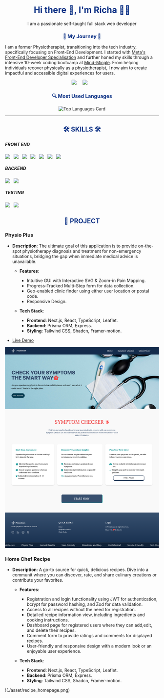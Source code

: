 <h1 align='center' style='color:#0E3386;'>Hi there 👋, I'm Richa 👩‍💻</h1>
<p align='center'>
I am a passionate self-taught full stack web developer
</p>

<h3 align="center" style='color:#0E3386;'>🌱 My Journey 🌱</h3>

<p >I am a former Physiotherapist, transitioning into the tech industry, specifically focusing on Front-End Development. I started with <a href="https://www.coursera.org/account/accomplishments/specialization/certificate/4BB389KHS2UM">Meta's Front-End Developer Specialisation</a> and further honed my skills through a intensive 10-week coding bootcamp at <a href="https://www.mindmingle.nl/certificates/class-0/Richa-Mahajan.pdf">Mind-Mingle</a>. From helping individuals recover physically as a physiotherapist, I now aim to create impactful and accessible digital experiences for users.</p>

<p align='center'>
  <a href="https://www.linkedin.com/in/mahajan-richa/"><img src="https://img.shields.io/badge/linkedin-%230077B5.svg?&style=for-the-badge&logo=linkedin&logoColor=white" /></a>&nbsp;&nbsp;&nbsp;&nbsp;
  <a href="mailto:richamahajan1617@gmail.com?subject=Olá%20Stefany"><img src="https://img.shields.io/badge/gmail-%23D14836.svg?&style=for-the-badge&logo=gmail&logoColor=white" /></a>&nbsp;&nbsp;&nbsp;&nbsp;

</p>
<h3 align="center" style='color:#0E3386;'>🔍 Most Used Languages</h3>
<p align='center'>
  <img src="https://github-readme-stats.vercel.app/api/top-langs/?username=richa1617&layout=compact" alt="Top Languages Card" />
</p>

<hr>

<h2 align="center" style='color:#0E3386;'>🛠 SKILLS 🛠</h2>

<h5>FRONT END</h5>
<p>
  <img src="https://img.shields.io/badge/HTML5-E96228?style=for-the-badge&logo=html5&logoColor=white" />&nbsp;&nbsp;
  <img src="https://img.shields.io/badge/CSS3-2965F1?style=for-the-badge&logo=css3&logoColor=white" />&nbsp;&nbsp;
  <img src="https://img.shields.io/badge/JavaScript-F0DB4F?style=for-the-badge&logo=javascript&logoColor=black" />&nbsp;&nbsp;
  <img src="https://img.shields.io/badge/React-61DBFB?style=for-the-badge&logo=react&logoColor=black" />&nbsp;&nbsp;
  <img src="https://img.shields.io/badge/TypeScript-2F74C0?style=for-the-badge&logo=typescript&logoColor=white" />&nbsp;&nbsp;
  <img src="https://img.shields.io/badge/Next.js-3C873A?style=for-the-badge&logo=next.js&logoColor=white" />&nbsp;&nbsp;
  <img src="https://img.shields.io/badge/TailwindCSS-15B7B9?style=for-the-badge&logo=tailwind-css&logoColor=white" />&nbsp;&nbsp;
</p>

<h5>BACKEND</h5>
<p>
  <img src="https://img.shields.io/badge/Express.js-404040?style=for-the-badge&logo=express&logoColor=red" />&nbsp;&nbsp;
  <img src="https://img.shields.io/badge/Prisma-8A2BE2?style=for-the-badge&logo=prisma&logoColor=white" />&nbsp;&nbsp;
</p>

<h5>TESTING</h5>
<p>
  <img src="https://img.shields.io/badge/Jest-C21325?style=for-the-badge&logo=jest&logoColor=white" />&nbsp;&nbsp;
  <img src="https://img.shields.io/badge/Cypress-17202C?style=for-the-badge&logo=cypress&logoColor=white" />&nbsp;&nbsp;
  
</p>

<h2 align="center" style='color:#0E3386;'>🚀 PROJECT</h2>

### Physio Plus

- **Description**: The ultimate goal of this application is to provide on-the-spot physiotherapy diagnosis and treatment for non-emergency situations, bridging the gap when immediate medical advice is unavailable.

  - **Features**:

    - Intuitive GUI with Interactive SVG & Zoom-in Pain Mapping.
    - Progress-Tracked Multi-Step form for data collection.
    - Geo-enabled clinic finder using either user location or postal code.
    - Responsive Design.

  - **Tech Stack**:
    - **Frontend**: Next.js, React, TypeScript, Leaflet.
    - **Backend**: Prisma ORM, Express.
    - **Styling**: Tailwind CSS, Shadcn, Framer-motion.

- [Live Demo](https://physioplus.vercel.app/)

![PhysioScan](./asset/physio_homepage.png)

### Home Chef Recipe

- **Description**: A go-to source for quick, delicious recipes. Dive into a communit where you can discover, rate, and share culinary creations or contribute your favorites.

  - **Features**:

    - Registration and login functionality using JWT for authentication, bcrypt for password hashing, and Zod for data validation.
    - Access to all recipes without the need for registration.
    - Detailed recipe information view, including ingredients and cooking instructions.
    - Dashboard page for registered users where they can add,edit, and delete their recipes.
    - Comment form to provide ratings and comments for displayed recipes.
    - User-friendly and responsive design with a modern look or an enjoyable user experience.

  - **Tech Stack**:
    - **Frontend**: Next.js, React, TypeScript, Leaflet.
    - **Backend**: Prisma ORM, Express.
    - **Styling**: Tailwind CSS, Shadcn, Framer-motion.

!(./asset/recipe_homepage.png)

